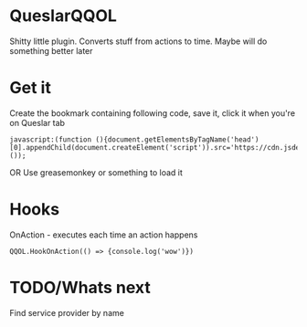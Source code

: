 # QueslarQQOL
Shitty little plugin. Converts stuff from actions to time. Maybe will do something better later

# Get it
Create the bookmark containing following code, save it, click it when you're on Queslar tab
```
javascript:(function (){document.getElementsByTagName('head')[0].appendChild(document.createElement('script')).src='https://cdn.jsdelivr.net/gh/countto25/queslarQQOL/main.js';}());
```
OR
Use greasemonkey or something to load it
# Hooks
OnAction - executes each time an action happens
```
QQOL.HookOnAction(() => {console.log('wow')})
```

# TODO/Whats next
Find service provider by name
